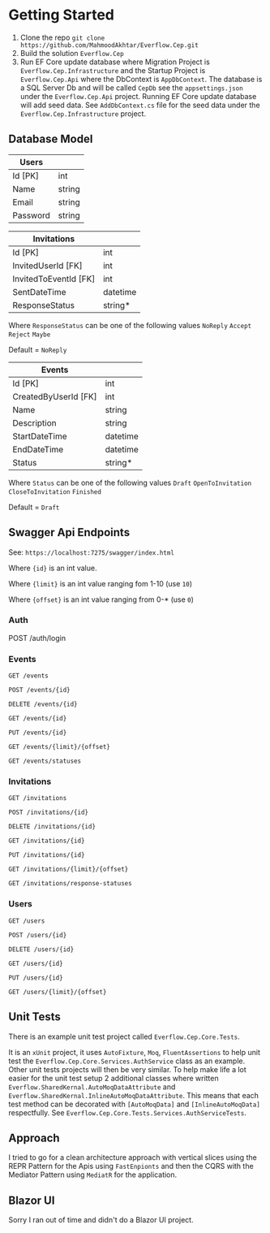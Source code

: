 # Getting Started

1. Clone the repo
`git clone https://github.com/MahmoodAkhtar/Everflow.Cep.git`
2. Build the solution `Everflow.Cep`
3. Run EF Core update database where Migration Project is `Everflow.Cep.Infrastructure` and the Startup Project is 
`Everflow.Cep.Api` where the DbContext is `AppDbContext`. The database is a SQL Server Db and will be called `CepDb` see
the `appsettings.json` under the `Everflow.Cep.Api` project. Running EF Core update database will add seed data. See 
`AddDbContext.cs` file for the seed data under the `Everflow.Cep.Infrastructure` project.

## Database Model

| Users    |        |
|----------|--------|
| Id [PK]  | int    |
| Name     | string |
| Email    | string |
| Password | string |


| Invitations           |          |
|-----------------------|----------|
| Id [PK]               | int      |
| InvitedUserId [FK]    | int      |
| InvitedToEventId [FK] | int      |
| SentDateTime          | datetime |
| ResponseStatus        | string*  |

Where `ResponseStatus` can be one of the following values `NoReply` `Accept` `Reject` `Maybe`

Default = `NoReply`


| Events               |          |
|----------------------|----------|
| Id [PK]              | int      |
| CreatedByUserId [FK] | int      |
| Name                 | string   |
| Description          | string   |
| StartDateTime        | datetime |
| EndDateTime          | datetime |
| Status               | string*  |

Where `Status` can be one of the following values `Draft` `OpenToInvitation` `CloseToInvitation` `Finished`

Default = `Draft`

## Swagger Api Endpoints

See: `https://localhost:7275/swagger/index.html`

Where `{id}` is an int value.

Where `{limit}` is an int value ranging fom 1-10 (use `10`)

Where `{offset}` is an int value ranging from 0-* (use `0`)

### Auth
POST /auth/login

### Events
`GET /events`

`POST /events/{id}`

`DELETE /events/{id}`

`GET /events/{id}`

`PUT /events/{id}`

`GET /events/{limit}/{offset}`

`GET /events/statuses`


### Invitations
`GET /invitations`

`POST /invitations/{id}`

`DELETE /invitations/{id}`

`GET /invitations/{id}`

`PUT /invitations/{id}`

`GET /invitations/{limit}/{offset}`

`GET /invitations/response-statuses`


### Users
`GET /users`

`POST /users/{id}`

`DELETE /users/{id}`

`GET /users/{id}`

`PUT /users/{id}`

`GET /users/{limit}/{offset}`

## Unit Tests

There is an example unit test project called `Everflow.Cep.Core.Tests`. 

It is an `xUnit` project, it uses `AutoFixture`, `Moq`, `FluentAssertions` to help unit test the 
`Everflow.Cep.Core.Services.AuthService` class as an example. Other unit tests projects will then be very similar.
To help make life a lot easier for the unit test setup 2 additional classes where written 
`Everflow.SharedKernal.AutoMoqDataAttribute` and `Everflow.SharedKernal.InlineAutoMoqDataAttribute`. This means that 
each test method can be decorated with `[AutoMoqData]` and `[InlineAutoMoqData]` respectfully. See 
`Everflow.Cep.Core.Tests.Services.AuthServiceTests`.


## Approach

I tried to go for a clean architecture approach with vertical slices using the REPR Pattern for the Apis using 
`FastEnpionts` and then the CQRS with the Mediator Pattern using `MediatR` for the application.


## Blazor UI

Sorry I ran out of time and didn't do a Blazor UI project.